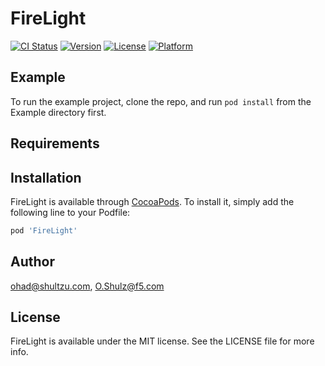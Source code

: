 # FireLight

[![CI Status](https://img.shields.io/travis/ohad@shultzu.com/FireLight.svg?style=flat)](https://travis-ci.org/ohad@shultzu.com/FireLight)
[![Version](https://img.shields.io/cocoapods/v/FireLight.svg?style=flat)](https://cocoapods.org/pods/FireLight)
[![License](https://img.shields.io/cocoapods/l/FireLight.svg?style=flat)](https://cocoapods.org/pods/FireLight)
[![Platform](https://img.shields.io/cocoapods/p/FireLight.svg?style=flat)](https://cocoapods.org/pods/FireLight)

## Example

To run the example project, clone the repo, and run `pod install` from the Example directory first.

## Requirements

## Installation

FireLight is available through [CocoaPods](https://cocoapods.org). To install
it, simply add the following line to your Podfile:

```ruby
pod 'FireLight'
```

## Author

ohad@shultzu.com, O.Shulz@f5.com

## License

FireLight is available under the MIT license. See the LICENSE file for more info.
